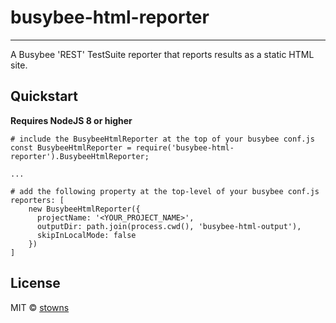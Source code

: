 # busybee-html-reporter
-------
A Busybee 'REST' TestSuite reporter that reports results as a static HTML site.

## Quickstart

**Requires NodeJS 8 or higher**

```
# include the BusybeeHtmlReporter at the top of your busybee conf.js
const BusybeeHtmlReporter = require('busybee-html-reporter').BusybeeHtmlReporter;

...

# add the following property at the top-level of your busybee conf.js
reporters: [
    new BusybeeHtmlReporter({
      projectName: '<YOUR_PROJECT_NAME>',
      outputDir: path.join(process.cwd(), 'busybee-html-output'),
      skipInLocalMode: false
    })
]
```

## License
MIT © [stowns](https://github.com/stowns)
